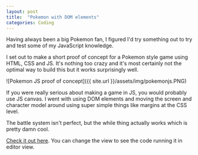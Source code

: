```yaml
---
layout: post
title:  "Pokemon with DOM elements"
categories: Coding
---
```

Having always been a big Pokemon fan, I figured I'd try something out to try and test some of my JavaScript knowledge.

I set out to make a short proof of concept for a Pokemon style game using HTML, CSS and JS. It's nothing too crazy and it's most certainly not the optimal way to build this but it works surprisingly well.

![Pokemon JS proof of concept]({{ site.url }}/assets/img/pokemonjs.PNG)

If you were really serious about making a game in JS, you would probably use JS canvas. I went with using DOM elements and moving the screen and character model around using super simple things like margins at the CSS level.

The battle system isn't perfect, but the while thing actually works which is pretty damn cool.

[Check it out here](http://codepen.io/mildrenben/full/EPGBNb/). You can change the view to see the code running it in editor view.
